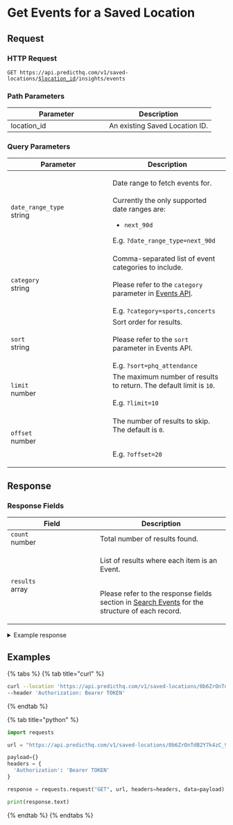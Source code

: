 # Get Events for a Saved Location

## Request

### HTTP Request

<pre class="language-apacheconf"><code class="lang-apacheconf">GET https://api.predicthq.com/v1/saved-locations/<a data-footnote-ref href="#user-content-fn-1">$location_id</a>/insights/events
</code></pre>

### Path Parameters

<table><thead><tr><th width="211">Parameter</th><th>Description</th></tr></thead><tbody><tr><td>location_id</td><td>An existing Saved Location ID.</td></tr></tbody></table>

### Query Parameters

<table><thead><tr><th width="219">Parameter</th><th>Description</th></tr></thead><tbody><tr><td><code>date_range_type</code><br>string</td><td><p>Date range to fetch events for.<br><br>Currently the only supported date ranges are:</p><ul><li><code>next_90d</code></li></ul><p>E.g. <code>?date_range_type=next_90d</code></p></td></tr><tr><td><code>category</code><br>string</td><td>Comma-separated list of event categories to include.<br><br>Please refer to the <code>category</code> parameter in <a href="../events/search-events.md#query-parameters">Events API</a>.<br><br>E.g. <code>?category=sports,concerts</code></td></tr><tr><td><code>sort</code><br>string</td><td>Sort order for results.<br><br>Please refer to the <code>sort</code> parameter in Events API.<br><br>E.g. <code>?sort=phq_attendance</code></td></tr><tr><td><code>limit</code><br>number</td><td>The maximum number of results to return. The default limit is <code>10</code>.<br><br>E.g. <code>?limit=10</code></td></tr><tr><td><code>offset</code><br>number</td><td><p>The number of results to skip. The default is <code>0</code>.</p><p><br>E.g. <code>?offset=20</code></p></td></tr></tbody></table>

## Response

### Response Fields

<table><thead><tr><th width="190">Field</th><th>Description</th></tr></thead><tbody><tr><td><code>count</code><br>number</td><td>Total number of results found.</td></tr><tr><td><code>results</code><br>array</td><td><p>List of results where each item is an Event.</p><p><br>Please refer to the response fields section in <a href="../events/search-events.md#response-fields">Search Events</a> for the structure of each record.</p></td></tr></tbody></table>

<details>

<summary>Example response</summary>

Below is an example response:

```json
{
  "count": 522,
  "results": [
    {
      "id": "8uPpWYtuLFKmdswgXL",
      "title": "Folsom Street Fair",
      "description": "The mission of Folsom Street Events is to create world-class leather and fetish events that unite the adult alternative lifestyle communities with safe venues for self-expression and exciting entertainment.",
      "entities": [
        {
          "formatted_address": "",
          "type": "event-group",
          "name": "Folsom Street Fair"
        }
      ],
      "place_hierarchies": [
        [
          "6295630",
          "6255149",
          "6252001",
          "5332921",
          "5391997",
          "5391959"
        ]
      ],
      "timezone": "America/Los_Angeles",
      "location": [
        -122.39231700000002,
        37.789024100000006
      ],
      "start": "2023-09-24T07:00:00Z",
      "end": "2023-09-25T06:59:59Z",
      "duration": 86399,
      "category": "festivals",
      "labels": [
        "entertainment",
        "festival"
      ],
      "phq_attendance": 400000,
      "rank": 100,
      "local_rank": 100,
      "geo": {
        "geometry": {
          "type": "Polygon",
          "coordinates": [
            [
              [
                -122.39120568030553,
                37.7903973041606
              ],
              [
                -122.39089017614494,
                37.79064318446613
              ],
              [
                -122.39039841553388,
                37.790012176144934
              ],
              [
                -122.39342831969448,
                37.787650895839406
              ],
              [
                -122.39374382385508,
                37.78740501553388
              ],
              [
                -122.39423558446613,
                37.78803602385507
              ],
              [
                -122.39120568030553,
                37.7903973041606
              ]
            ]
          ]
        }
      },
      "state": "active",
      "predicted_event_spend": 51223933,
      "predicted_event_spend_industries": {
        "accommodation": 24096533,
        "hospitality": 20882800,
        "transportation": 6244600
      }
    },
    {
      "id": "6VSWpModQLPewdbDx2",
      "title": "Dreamforce",
      "description": "Dreamforce gathers the entire Salesforce community — our customers, partners, employees, and key stakeholders — for a fun family reunion.",
      "entities": [
        {
          "formatted_address": "800 Howard Street\nSan Francisco, CA 94103\nUnited States of America",
          "type": "venue",
          "name": "Moscone Center - West"
        },
        {
          "formatted_address": "",
          "type": "event-group",
          "name": "Dreamforce"
        }
      ],
      "place_hierarchies": [
        [
          "6295630",
          "6255149",
          "6252001",
          "5332921",
          "5391997",
          "5391959"
        ]
      ],
      "timezone": "America/Los_Angeles",
      "location": [
        -122.403445,
        37.783197
      ],
      "start": "2023-09-12T17:00:00Z",
      "end": "2023-09-15T01:00:00Z",
      "duration": 201600,
      "category": "conferences",
      "labels": [
        "business",
        "conference",
        "sales",
        "technology"
      ],
      "phq_attendance": 170000,
      "rank": 95,
      "local_rank": 100,
      "geo": {
        "geometry": {
          "type": "Point",
          "coordinates": [
            -122.403445,
            37.783197
          ]
        },
        "placekey": "222@5vg-7gv-3t9"
      },
      "state": "active",
      "predicted_event_spend": 163214070,
      "predicted_event_spend_industries": {
        "accommodation": 112651293,
        "hospitality": 42600912,
        "transportation": 7961865
      }
    },
    ...
  ]
}
```

</details>

## Examples

{% tabs %}
{% tab title="curl" %}
```bash
curl --location 'https://api.predicthq.com/v1/saved-locations/0b6ZrOnTdB2Y7k4zC_9qBg/insights/events?date_range_type=next_90d&category=public-holidays%2Csports&sort=start' \
--header 'Authorization: Bearer TOKEN'
```
{% endtab %}

{% tab title="python" %}
```python
import requests

url = "https://api.predicthq.com/v1/saved-locations/0b6ZrOnTdB2Y7k4zC_9qBg/insights/events?date_range_type=next_90d&category=public-holidays,sports&sort=start"

payload={}
headers = {
  'Authorization': 'Bearer TOKEN'
}

response = requests.request("GET", url, headers=headers, data=payload)

print(response.text)
```
{% endtab %}
{% endtabs %}

[^1]: An existing Saved Location ID.
